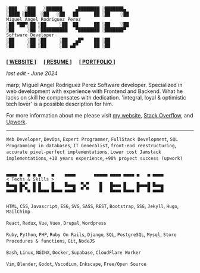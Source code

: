 ```

░███   ░███   ░██████     ▄████████ ░███████▄ 
░████ ░████  ░██   ░██   ██      ██ ░██    ░██                          Miguel Angel Rodriguez Perez
░██ ▀██▀░██ ░██     ░██  ██      ██ ░██    ░██
░██     ░██ ░██████████   ▀████████ ░███████▀                           Software Developer
░██     ░██ ░██     ░██   ▄█▀    ██ ░██       
░██     ░██ ░██     ░██ ▄█▀      ██ ░██       
       
```

[website_link]: https://marp.rocks/
[resume_link]: https://github.com/marp-dev/marp-dev/wiki/RESUME
[portfolio_link]: https://github.com/marp-dev/marp-dev/wiki/PORTFOLIO
[stack_overflow]: https://stackoverflow.com/users/1310671/marp
[upwork]: https://www.upwork.com/o/profiles/users/_~0108fc10c53d8449d4/

**[<ins>[ WEBSITE ]</ins>][website_link]** &nbsp;&nbsp;&nbsp; **[<ins>[ RESUME ]</ins>][resume_link]** &nbsp;&nbsp;&nbsp; **[[ PORTFOLIO ]][portfolio_link]**

_last edit - June 2024_

marp; Miguel Angel Rodriguez Perez
Software developer. Specialized in web development with experience with Frontend and Backend. What he lacks on skill he compensates with dedication. 'integral, loyal & optimistic tech lover' is a possible description for him.

For more information about me please visit [my website][website_link], [Stack Overflow][stack_overflow], and [Upwork][upwork].

---

`Web Developer`, `DevOps`, `Expert Programmer`, `FullStack Development`, `SQL Programming in databases`, `IT Generalist`, `front-end reestructuring`, `accurate pixel-perfect implementations`, `Lower cost Jamstack implementations`, `+10 years experience`, `+90% proyect success (upwork)`



```

▄▄▄▄ ▄  ▄ ▄ ▄    ▄    ▄▄▄▄       ▄▄▄▄▄ ▄▄▄▄ ▄▄▄▄ ▄   ▄ ▄▄▄▄             < Techs & Skills >
█▄▄▄ █▄▀  █ █    █    █▄▄▄  ▀▄▀    █   █▄▄▄ █    █▄▄▄█ █▄▄▄
▄▄▄█ █ ▀▄ █ █▄▄▄ █▄▄▄ ▄▄▄█  ▀ ▀    █   █▄▄▄ █▄▄▄ █   █ ▄▄▄█


```



`HTML`, `CSS`, `Javascript`, `ES6`, `SVG`, `SASS`, `REST`, `Bootstrap`, `SSG`, `Jekyll`, `Hugo`, `MailChimp`

`React`, `Redux`, `Vue`, `Vuex`, `Drupal`, `Wordpress`

`Ruby`, `Python`, `PHP`, `Ruby On Rails`, `Django`, `SQL`, `PostgreSQL`, `Mysql`, `Store Procedures & functions`, `Git`, `NodeJS`

`Bash`, `Linux`, `NGINX`, `Docker`, `Supabase`, `CloudFlare Worker`

`Vim`, `Blender`, `Godot`, `Vscodium`, `Inkscape`, `Free/Open Source`


